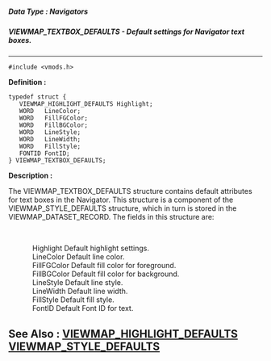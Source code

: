 ##### Data Type : Navigators
##### VIEWMAP_TEXTBOX_DEFAULTS - Default settings for Navigator text boxes.
---
```
#include <vmods.h>
```

**Definition :**
```
typedef struct {
   VIEWMAP_HIGHLIGHT_DEFAULTS Highlight;
   WORD   LineColor;
   WORD   FillFGColor;
   WORD   FillBGColor;
   WORD   LineStyle;
   WORD   LineWidth;
   WORD   FillStyle;
   FONTID FontID;
} VIEWMAP_TEXTBOX_DEFAULTS;
```

**Description :**

The VIEWMAP_TEXTBOX_DEFAULTS structure contains default attributes for text boxes in the Navigator.  This structure is a component of the VIEWMAP_STYLE_DEFAULTS structure, which in turn is stored in the VIEWMAP_DATASET_RECORD.  The fields in this structure are:
<ul><br>

<ul>Highlight	Default highlight settings.<br>
LineColor	Default line color.<br>
FillFGColor	Default fill color for foreground.<br>
FillBGColor	Default fill color for background.<br>
LineStyle	Default line style.<br>
LineWidth	Default line width.<br>
FillStyle	Default fill style.<br>
FontID		Default Font ID for text.</ul>
</ul>



**See Also :**
[VIEWMAP_HIGHLIGHT_DEFAULTS](/domino-c-api-docs/reference/Data/VIEWMAP_HIGHLIGHT_DEFAULTS)
[VIEWMAP_STYLE_DEFAULTS](/domino-c-api-docs/reference/Data/VIEWMAP_STYLE_DEFAULTS)
---
